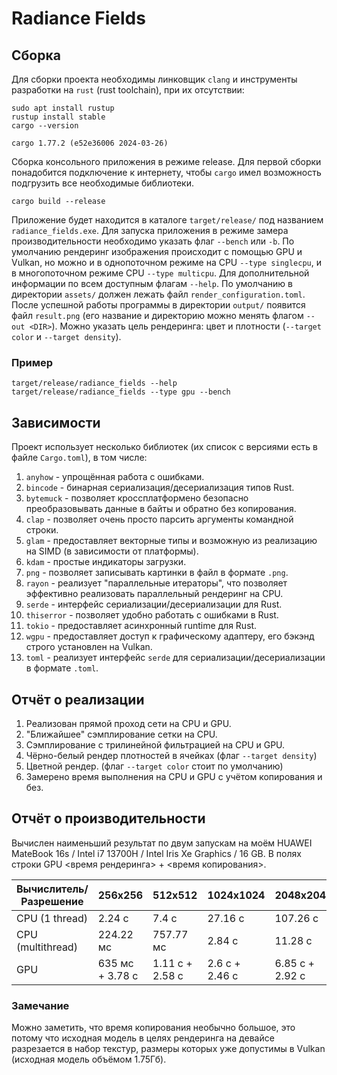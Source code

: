 # Radiance Fields

## Сборка

Для сборки проекта необходимы линковщик `clang` и инструменты разработки на `rust` (rust toolchain), при их отсутствии:

```shell
sudo apt install rustup
rustup install stable
cargo --version
```

```output
cargo 1.77.2 (e52e36006 2024-03-26)
```

Сборка консольного приложения в режиме release. Для первой сборки понадобится подключение к интернету, чтобы `cargo` имел возможность подгрузить все необходимые библиотеки.

```shell
cargo build --release
```

Приложение будет находится в каталоге `target/release/` под названием `radiance_fields.exe`. Для запуска приложения в режиме замера производительности необходимо указать флаг `--bench` или `-b`. По умолчанию рендеринг изображения происходит с помощью GPU и Vulkan, но можно и в однопоточном режиме на CPU `--type singlecpu`, и в многопоточном режиме CPU `--type multicpu`. Для дополнительной информации по всем доступным флагам `--help`. По умолчанию в директории `assets/` должен лежать файл `render_configuration.toml`. После успешной работы программы в директории `output/` появится файл `result.png` (его название и директорию можно менять флагом `--out <DIR>`). Можно указать цель рендеринга: цвет и плотности (`--target color` и `--target density`).

### Пример

```shell
target/release/radiance_fields --help
target/release/radiance_fields --type gpu --bench
```

## Зависимости

Проект использует несколько библиотек (их список с версиями есть в файле `Cargo.toml`), в том числе:

1. `anyhow` - упрощённая работа с ошибками.
2. `bincode` - бинарная сериализация/десериализация типов Rust.
3. `bytemuck` - позволяет кроссплатформено безопасно преобразовывать данные в байты и обратно без копирования.
4. `clap` - позволяет очень просто парсить аргументы командной строки.
5. `glam` - предоставляет векторные типы и возможную из реализацию на SIMD (в зависимости от платформы).
6. `kdam` - простые индикаторы загрузки.
7. `png` - позволяет записывать картинки в файл в формате `.png`.
8. `rayon` - реализует "параллельные итераторы", что позволяет эффективно реализовать параллельный рендеринг на CPU.
9. `serde` - интерфейс сериализации/десериализации для Rust.
10. `thiserror` - позволяет удобно работать с ошибками в Rust.
11. `tokio` - предоставляет асинхронный runtime для Rust.
12. `wgpu` - предоставляет доступ к графическому адаптеру, его бэкэнд строго установлен на Vulkan.
13. `toml` - реализует интерфейс `serde` для сериализации/десериализации в формате `.toml`.

## Отчёт о реализации

1. Реализован прямой проход сети на CPU и GPU.
2. "Ближайшее" сэмплирование сетки на CPU.
3. Сэмплирование с трилинейной фильтрацией на CPU и GPU.
4. Чёрно-белый рендер плотностей в ячейках (флаг `--target density`)
5. Цветной рендер. (флаг `--target color` стоит по умолчанию)
6. Замерено время выполнения на CPU и GPU с учётом копирования и без.

## Отчёт о производительности

Вычислен наименьший результат по двум запускам на моём HUAWEI MateBook 16s / Intel i7 13700H / Intel Iris Xe Graphics / 16 GB.
В полях строки GPU <время рендеринга> + <время копирования>.

| Вычислитель/Разрешение | 256х256         | 512х512         | 1024х1024      | 2048х2048       |
| ---------------------- | --------------- | --------------- | -------------- | --------------- |
| CPU (1 thread)         | 2.24 с          | 7.4 с           | 27.16 с        | 107.26 c        |
| CPU (multithread)      | 224.22 мс       | 757.77 мс       | 2.84 с         | 11.28 с         |
| GPU                    | 635 мс + 3.78 с | 1.11 с + 2.58 с | 2.6 с + 2.46 с | 6.85 с + 2.92 c |

### Замечание

Можно заметить, что время копирования необычно большое, это потому что исходная модель в целях рендеринга на девайсе разрезается в набор текстур, размеры которых уже допустимы в Vulkan (исходная модель объёмом 1.75Гб).
